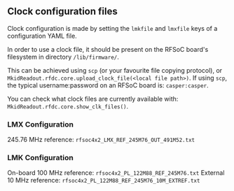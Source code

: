 ## Clock configuration files

Clock configuration is made by setting the `lmkfile` and `lmxfile`
keys of a configuration YAML file.

In order to use a clock file, it should be present on the RFSoC
board's filesystem in directory `/lib/firmware/`.

This can be achieved using `scp` (or your favourite file copying protocol),
or `MkidReadout.rfdc.core.upload_clock_file(<local file path>)`.
If using `scp`, the typical username:password on an RFSoC board is:
`casper:casper`.

You can check what clock files are currently available with:
`MkidReadout.rfdc.core.show_clk_files()`.

### LMX Configuration

245.76 MHz reference: `rfsoc4x2_LMX_REF_245M76_OUT_491M52.txt`

### LMK Configuration

On-board 100 MHz reference: `rfsoc4x2_PL_122M88_REF_245M76.txt`
External 10 MHz reference: `rfsoc4x2_PL_122M88_REF_245M76_10M_EXTREF.txt`
